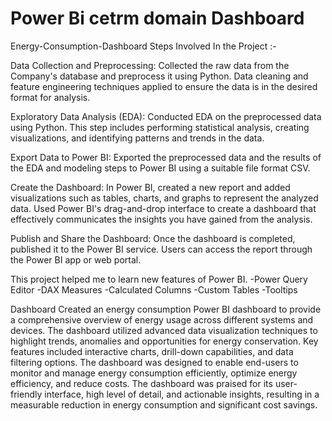 # Power Bi cetrm domain Dashboard

Energy-Consumption-Dashboard
Steps Involved In the Project :-

Data Collection and Preprocessing:
Collected the raw data from the Company's database and preprocess it using Python. Data cleaning and feature engineering techniques applied to ensure the data is in the desired format for analysis.

Exploratory Data Analysis (EDA):
Conducted EDA on the preprocessed data using Python. This step includes performing statistical analysis, creating visualizations, and identifying patterns and trends in the data.

Export Data to Power BI:
Exported the preprocessed data and the results of the EDA and modeling steps to Power BI using a suitable file format CSV.

Create the Dashboard:
In Power BI, created a new report and added visualizations such as tables, charts, and graphs to represent the analyzed data. Used Power BI's drag-and-drop interface to create a dashboard that effectively communicates the insights you have gained from the analysis.

Publish and Share the Dashboard:
Once the dashboard is completed, published it to the Power BI service. Users can access the report through the Power BI app or web portal.

This project helped me to learn new features of Power BI. -Power Query Editor -DAX Measures -Calculated Columns -Custom Tables -Tooltips

Dashboard
Created an energy consumption Power BI dashboard to provide a comprehensive overview of energy usage across different systems and devices. The dashboard utilized advanced data visualization techniques to highlight trends, anomalies and opportunities for energy conservation. Key features included interactive charts, drill-down capabilities, and data filtering options. The dashboard was designed to enable end-users to monitor and manage energy consumption efficiently, optimize energy efficiency, and reduce costs. The dashboard was praised for its user-friendly interface, high level of detail, and actionable insights, resulting in a measurable reduction in energy consumption and significant cost savings.
